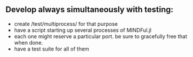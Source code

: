 ## Develop always simultaneously with testing:
- create /test/multiprocess/ for that purpose
- have a script starting up several processes of MINDFul.jl
- each one might reserve a particular port. be sure to gracefully free that when done.
- have a test suite for all of them

